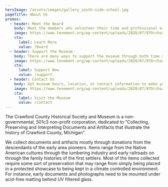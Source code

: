 ```yaml
---
heroImage: /assets/images/gallery_south-side-school.jpg
pageTitle: About Us
promos:
  - header: Meet the Board
    body: Meet the members who volunteer their time and professional expertise to steer the museum in accordance with its mission 
    image: https://www.tenement.org/wp-content/uploads/2020/07/97Orchard_Exteriors-website-1_1584x1458_acf_cropped_1584x1458_acf_cropped.jpg
    cta:
      label: Learn More
      value: /board
  - header: Support the Museum
    body: There are many ways to support the museum through both time and funding
    image: https://www.tenement.org/wp-content/uploads/2020/07/97Orchard_Exteriors-website-1_1584x1458_acf_cropped_1584x1458_acf_cropped.jpg
    cta:
      label: Support Now
      value: /support
  - header: Contact Us
    body: Get museum hours, location, or contact information to make your visit smooth and enjoyable
    image: https://www.tenement.org/wp-content/uploads/2020/07/97Orchard_Exteriors-website-1_1584x1458_acf_cropped_1584x1458_acf_cropped.jpg
    cta:
      label: Visit the Museum
      value: /contact
---
```

The Crawford County Historical Society and Museum is a non-governmental, 501c3 non-profit corporation, dedicated to “Collecting, Preserving and Interpreting Documents and Artifacts that illustrate the history of Crawford County, Michigan”.

We collect documents and artifacts mostly through donations from the descendants of the early area pioneers. Items range from the Native American cultures through the lumbering industry and early railroads on through the family histories of the first settlers. Most of the items collected require some sort of preservation that may range from simply being placed in a protected showcase to being kept in a climate controlled environment. For instance, early documents and photographs need to be mounted under acid-free matting behind UV filtered glass.

